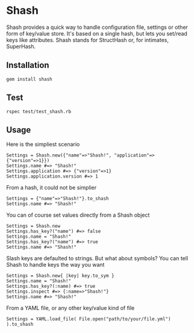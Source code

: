 Shash
=====
Shash provides a quick way to handle configuration file, settings or other form of key/value store. It's based
on a single hash, but lets you set/read keys like attributes. Shash stands for StructHash or, for intimates,
SuperHash.

Installation
------------
    gem install shash

Test
----
    rspec test/test_shash.rb

Usage
-----
Here is the simpliest scenario

    Settings = Shash.new({"name"=>"Shash!", "application"=>{"version"=>1}})
    Settings.name #=> "Shash!"
    Settings.application #=> {"version"=>1}
    Settings.application.version #=> 1

From a hash, it could not be simplier

    Settings = {"name"=>"Shash!"}.to_shash
    Settings.name #=> "Shash!"

You can of course set values directly from a Shash object

    Settings = Shash.new
    Settings.has_key?("name") #=> false
    Settings.name = "Shash!"
    Settings.has_key?("name") #=> true
    Settings.name #=> "Shash!"

Slash keys are defaulted to strings. But what about symbols? You can tell Shash to handle keys the way you want

    Settings = Shash.new{ |key| key.to_sym }
    Settings.name = "Shash!"
    Settings.has_key?(:name) #=> true
    Settings.inspect #=> {:name=>"Shash!"}
    Settings.name #=> "Shash!"

From a YAML file, or any other key/value kind of file

    Settings = YAML.load_file( File.open("path/to/your/file.yml") ).to_shash
